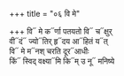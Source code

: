 +++
title = "०६ वि मे"

+++
वि᳓ मे क᳓र्णा पतयतो वि᳓ च᳓क्षुर्  
वी᳓दं᳓ ज्यो᳓तिर् हृ᳓दय आ᳓हितं य᳓त्  
वि᳓ मे म᳓नश् चरति दूर᳓आधीः  
किं᳓ स्विद् वक्ष्या᳓मि कि᳓म् उ नू᳓ मनिष्ये